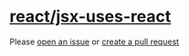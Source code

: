 [react/jsx-uses-react](https://github.com/yannickcr/eslint-plugin-react/tree/master/docs/rules/jsx-uses-react.md)
=================================================================================================================
Please [open an issue](https://github.com/rasenplanscher/eslint-config-rasenplanscher/issues/new)
or [create a pull request](https://github.com/rasenplanscher/eslint-config-rasenplanscher/edit/main/src/rules-configurations/react/jsx-uses-react.md)